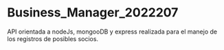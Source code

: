 # Business_Manager_2022207
API orientada a nodeJs, mongooDB y express realizada para el manejo de los registros de posibles socios.

